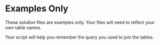# Examples Only

These solution files are examples only. Your files will need to reflect your own table names.

Your script will help you remember the query you used to join the tables.


